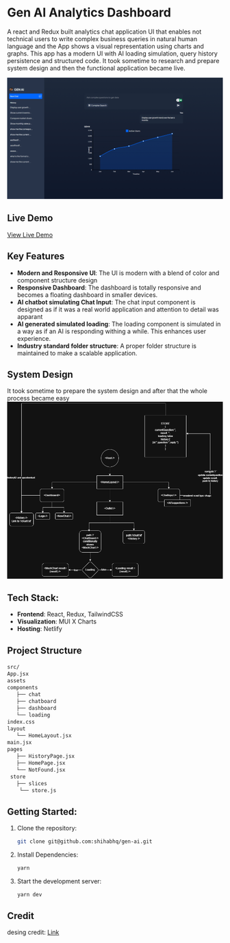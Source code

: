 # Gen AI Analytics Dashboard

A react and Redux built analytics chat application UI that enables not technical users to write complex business queries in natural human language and the App shows a visual representation using charts and graphs. This app has a modern UI with AI loading simulation, query history persistence and structured code. It took sometime to research and prepare system design and then the functional application became live.

![GEN AI Preview](/public/image.png)

## Live Demo

[ View Live Demo](https://growth-genai.netlify.app/)

## Key Features

- **Modern and Responsive UI**: The UI is modern with a blend of color and component structure design
- **Responsive Dashboard**: The dashboard is totally responsive and becomes a floating dashboard in smaller devices.
- **AI chatbot simulating Chat Input**: The chat input component is designed as if it was a real world application and attention to detail was apparant
- **AI generated simulated loading**: The loading component is simulated in a way as if an AI is responding withing a while. This enhances user experience.
- **Industry standard folder structure**: A proper folder structure is maintained to make a scalable application.

## System Design

It took sometime to prepare the system design and after that the whole process became easy
![GEN AI Preview](/public/gen%20ai.png)

## Tech Stack:

- **Frontend**: React, Redux, TailwindCSS
- **Visualization**: MUI X Charts
- **Hosting**: Netlify

## Project Structure

```
src/
App.jsx
assets
components
   ├── chat
   ├── chatboard
   ├── dashboard
   └── loading
index.css
layout
   └── HomeLayout.jsx
main.jsx
pages
   ├── HistoryPage.jsx
   ├── HomePage.jsx
   └── NotFound.jsx
 store
   ├── slices
    └── store.js
```

## Getting Started:

1. Clone the repository:
   ```bash
   git clone git@github.com:shihabhq/gen-ai.git
   ```
2. Install Dependencies:
   ```bash
   yarn
   ```
3. Start the development server:
   ```bash
   yarn dev
   ```

## Credit

desing credit: [Link](https://dribbble.com/shots/25024222-Chatbot-Report-UI-Design)
